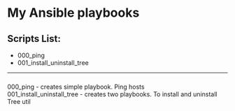 # My Ansible playbooks
## Scripts List:
* 000_ping
* 001_install_uninstall_tree

***

### 
000_ping - creates simple playbook. Ping hosts </br>
001_install_uninstall_tree - creates two playbooks. To install and uninstall Tree util </br>

